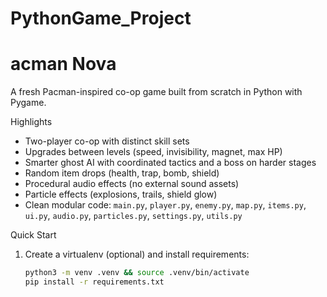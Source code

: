 # PythonGame_Project
acman Nova
===========

A fresh Pacman-inspired co-op game built from scratch in Python with Pygame.

Highlights
- Two-player co-op with distinct skill sets
- Upgrades between levels (speed, invisibility, magnet, max HP)
- Smarter ghost AI with coordinated tactics and a boss on harder stages
- Random item drops (health, trap, bomb, shield)
- Procedural audio effects (no external sound assets)
- Particle effects (explosions, trails, shield glow)
- Clean modular code: `main.py`, `player.py`, `enemy.py`, `map.py`, `items.py`, `ui.py`, `audio.py`, `particles.py`, `settings.py`, `utils.py`

Quick Start
1. Create a virtualenv (optional) and install requirements:
   ```bash
   python3 -m venv .venv && source .venv/bin/activate
   pip install -r requirements.txt
